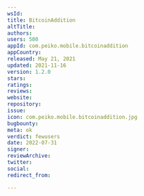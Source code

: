 ```yaml
---
wsId: 
title: BitcoinAddition
altTitle: 
authors: 
users: 500
appId: com.peiko.mobile.bitcoinaddition
appCountry: 
released: May 21, 2021
updated: 2021-11-16
version: 1.2.0
stars: 
ratings: 
reviews: 
website: 
repository: 
issue: 
icon: com.peiko.mobile.bitcoinaddition.jpg
bugbounty: 
meta: ok
verdict: fewusers
date: 2022-07-31
signer: 
reviewArchive: 
twitter: 
social: 
redirect_from: 

---
```



